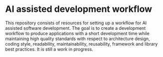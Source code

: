# AI assisted development workflow

This repository consists of resources for setting up a workflow for AI assisted software development. The goal is to create a development workflow to produce applications with a short development time while maintaining high quality standards with respect to architecture design, coding style, readability, maintainability, reusability, framework and library best practices. It is still a work in progress.
